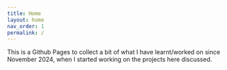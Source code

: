```yaml
---
title: Home
layout: home
nav_order: 1
permalink: /
---
```

This is a Github Pages to collect a bit of what I have learnt/worked on since November 2024, when I started working on the projects here discussed.